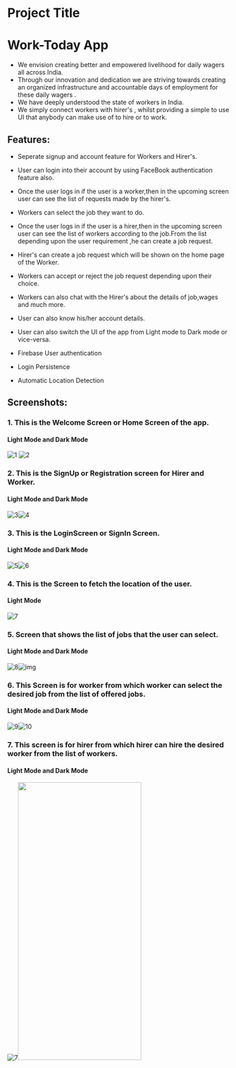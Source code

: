 # Project Title
# Work-Today App

- We envision creating better and empowered livelihood for  daily wagers all across India.
- Through our innovation and dedication we are striving towards creating an organized infrastructure and accountable days of employment for these daily wagers .
- We have deeply understood the state of workers in India.
- We simply connect workers with hirer's , whilst providing a simple to use UI that anybody can make use of to hire or to work.
## Features:

- Seperate signup and account feature for Workers and Hirer's.
- User can login into their account by using FaceBook authentication feature also.
- Once the user logs in if the user is a worker,then in the upcoming screen user can see the list of requests made by the hirer's.
- Workers can select the job they want to do.
- Once the user logs in if the user is a hirer,then in the upcoming screen user can see the list of  workers according to the job.From the list depending upon the user requirement ,he can create a job request.
- Hirer's can create a job request which will be shown on the home page of the Worker.
- Workers can accept or reject the job request depending upon  their choice.
- Workers can also chat with the Hirer's about the details of job,wages and much more.
- User can also know his/her account details.
- User can also switch the UI of the app from Light mode to Dark mode or vice-versa.

- Firebase User authentication
- Login Persistence
- Automatic Location Detection




## Screenshots:
### 1. This is the Welcome Screen or Home Screen of the app.

#### Light Mode  and  Dark Mode
![1](https://user-images.githubusercontent.com/58889205/190014842-123443cd-c002-420f-b722-d07323ff1510.png)  ![2](https://user-images.githubusercontent.com/58889205/190014988-0cf68636-d003-474f-8940-7a7ffd79a98f.png)





### 2. This is the SignUp or Registration screen for Hirer and Worker.

#### Light Mode  and  Dark Mode

![3](https://user-images.githubusercontent.com/58889205/190015031-e8d6a790-95c8-418c-8696-10e40c5c1135.png)![4](https://user-images.githubusercontent.com/58889205/190015065-75c93874-0ec1-4376-acbd-1c753125f3e2.png)





###  3. This is the LoginScreen or SignIn Screen.

#### Light Mode  and  Dark Mode
![5](https://user-images.githubusercontent.com/58889205/190015384-8bca31ef-4b86-4e56-937b-024dc49635e0.png)![6](https://user-images.githubusercontent.com/58889205/190015390-d3c42bde-f50a-449a-b730-25c904493363.png)





### 4. This is the Screen to fetch the location of the user.

#### Light Mode
![7](https://user-images.githubusercontent.com/58889205/190015414-3a745654-9089-46d7-96a5-764501d1c039.png)


### 5. Screen that shows the list of jobs that the user can select.
#### Light Mode  and  Dark Mode
![8](https://user-images.githubusercontent.com/58889205/190015465-87d94a1e-35e3-4810-9563-e75a69e405f2.png)![img](https://user-images.githubusercontent.com/58889205/202874269-dc0453a2-c85c-4f37-b183-240f8511c4d6.png)




### 6. This Screen is for worker from which worker can select the desired job from the list of offered jobs.
#### Light Mode  and  Dark Mode

![9](https://user-images.githubusercontent.com/58889205/190015496-68305766-ad3a-4647-8c06-150542d15bdc.png)![10](https://user-images.githubusercontent.com/58889205/190015502-6ee455f4-e996-4a87-bbda-9523bcdf1f34.png)




### 7. This screen is for hirer from which hirer can hire the desired worker from the list of workers.

#### Light Mode  and  Dark Mode
![7](https://user-images.githubusercontent.com/58889205/190011896-9416e92d-6d53-4cf7-acec-cb1cb115d6ff.png)<img src="https://user-images.githubusercontent.com/58889205/190011708-95b91b38-c4f8-4e4d-b7af-2645b160e378.png" width="280" height = 630>

